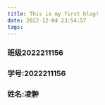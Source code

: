 ```yaml
---
title: This is my first blog!
date: 2022-12-04 23:54:57
tags:
---
```


### 班级2022211156
### 学号:2022211156
### 姓名:凌翀